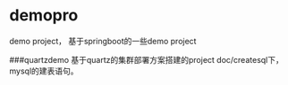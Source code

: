 # demopro
demo project，
基于springboot的一些demo project

###quartzdemo
基于quartz的集群部署方案搭建的project
doc/createsql下，mysql的建表语句。
